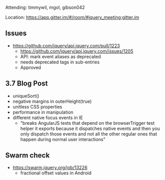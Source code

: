 Attending: timmywil, mgol, gibson042

Location: https://app.gitter.im/#/room/#jquery_meeting:gitter.im

## Issues
* https://github.com/jquery/api.jquery.com/pull/1223
  - https://github.com/jquery/api.jquery.com/issues/1205
  - API: mark event aliases as deprecated
  - needs deprecated tags in sub-entries
  - Approved

## 3.7 Blog Post
- uniqueSort()
- negative margins in outerHeight(true)
- unitless CSS properties
- performance in manipulation
- different native focus events in IE
  - "breaks AngularJS tests that depend on the browserTrigger test helper it exports because it dispatches native events and then you only dispatch those events and not all the other regular ones that happen during normal user interactions"

## Swarm check
* https://swarm.jquery.org/job/13226
	- fractional offset values in Android